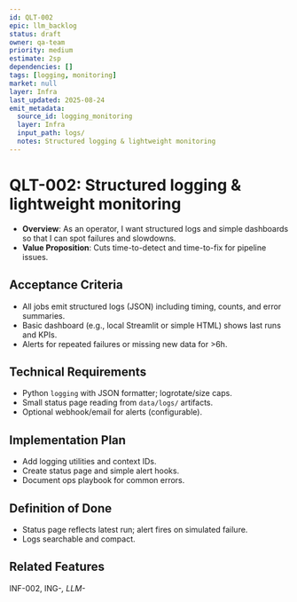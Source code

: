 ```yaml
---
id: QLT-002
epic: llm_backlog
status: draft
owner: qa-team
priority: medium
estimate: 2sp
dependencies: []
tags: [logging, monitoring]
market: null
layer: Infra
last_updated: 2025-08-24
emit_metadata:
  source_id: logging_monitoring
  layer: Infra
  input_path: logs/
  notes: Structured logging & lightweight monitoring
---
```


# QLT-002: Structured logging & lightweight monitoring

- **Overview**: As an operator, I want structured logs and simple dashboards so that I can spot failures and slowdowns.
- **Value Proposition**: Cuts time-to-detect and time-to-fix for pipeline issues.

## Acceptance Criteria
- All jobs emit structured logs (JSON) including timing, counts, and error summaries.
- Basic dashboard (e.g., local Streamlit or simple HTML) shows last runs and KPIs.
- Alerts for repeated failures or missing new data for >6h.

## Technical Requirements
- Python `logging` with JSON formatter; logrotate/size caps.
- Small status page reading from `data/logs/` artifacts.
- Optional webhook/email for alerts (configurable).

## Implementation Plan
- Add logging utilities and context IDs.
- Create status page and simple alert hooks.
- Document ops playbook for common errors.

## Definition of Done
- Status page reflects latest run; alert fires on simulated failure.
- Logs searchable and compact.

## Related Features
INF-002, ING-*, LLM-*
